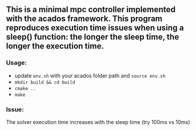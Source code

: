 ## This is a minimal mpc controller implemented with the acados framework. This program reproduces execution time issues when using a sleep() function: the longer the sleep time, the longer the execution time.

### Usage:
- update `env.sh` with your acados folder path and `source env.sh`
- `mkdir build && cd build`
- `cmake ..`
- `make`

### Issue:
The solver execution time increases with the sleep time (try 100ms vs 10ms)